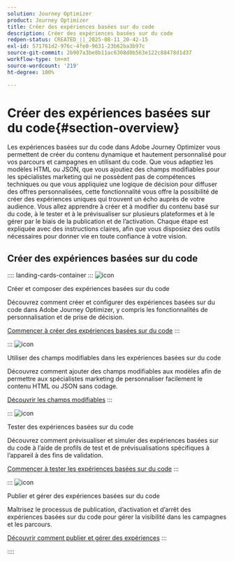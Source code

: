 ```yaml
---
solution: Journey Optimizer
product: Journey Optimizer
title: Créer des expériences basées sur du code
description: Créer des expériences basées sur du code
redpen-status: CREATED_||_2025-08-11_20-42-15
exl-id: 571761d2-976c-4fe0-9631-23b62ba3b97c
source-git-commit: 2b907a3be8b11ac6308d0b563e122c88478d1d37
workflow-type: tm+mt
source-wordcount: '219'
ht-degree: 100%

---
```


# Créer des expériences basées sur du code{#section-overview}

Les expériences basées sur du code dans Adobe Journey Optimizer vous permettent de créer du contenu dynamique et hautement personnalisé pour vos parcours et campagnes en utilisant du code. Que vous adaptiez les modèles HTML ou JSON, que vous ajoutiez des champs modifiables pour les spécialistes marketing qui ne possèdent pas de compétences techniques ou que vous appliquiez une logique de décision pour diffuser des offres personnalisées, cette fonctionnalité vous offre la possibilité de créer des expériences uniques qui trouvent un écho auprès de votre audience. Vous allez apprendre à créer et à modifier du contenu basé sur du code, à le tester et à le prévisualiser sur plusieurs plateformes et à le gérer par le biais de la publication et de l’activation. Chaque étape est expliquée avec des instructions claires, afin que vous disposiez des outils nécessaires pour donner vie en toute confiance à votre vision.

## Créer des expériences basées sur du code

:::: landing-cards-container
:::
![icon](https://cdn.experienceleague.adobe.com/icons/code-branch.svg?lang=fr)

Créer et composer des expériences basées sur du code

Découvrez comment créer et configurer des expériences basées sur du code dans Adobe Journey Optimizer, y compris les fonctionnalités de personnalisation et de prise de décision.

[Commencer à créer des expériences basées sur du code](../using/code-based/create-code-based.md)
:::

:::
![icon](https://cdn.experienceleague.adobe.com/icons/list-check.svg?lang=fr)

Utiliser des champs modifiables dans les expériences basées sur du code

Découvrez comment ajouter des champs modifiables aux modèles afin de permettre aux spécialistes marketing de personnaliser facilement le contenu HTML ou JSON sans codage.

[Découvrir les champs modifiables](../using/code-based/code-based-form-fields.md)
:::

:::
![icon](https://cdn.experienceleague.adobe.com/icons/gear.svg?lang=fr)

Tester des expériences basées sur du code

Découvrez comment prévisualiser et simuler des expériences basées sur du code à l’aide de profils de test et de prévisualisations spécifiques à l’appareil à des fins de validation.

[Commencer à tester les expériences basées sur du code](../using/code-based/test-code-based.md)
:::

:::
![icon](https://cdn.experienceleague.adobe.com/icons/circle-play.svg?lang=fr)

Publier et gérer des expériences basées sur du code

Maîtrisez le processus de publication, d’activation et d’arrêt des expériences basées sur du code pour gérer la visibilité dans les campagnes et les parcours.

[Découvrir comment publier et gérer des expériences](../using/code-based/publish-code-based.md)
:::

::::
